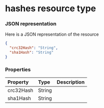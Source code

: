 # hashes resource type



### JSON representation

Here is a JSON representation of the resource

```json
{
  "crc32Hash": "String",
  "sha1Hash": "String"
}

```
### Properties
| Property	   | Type	|Description|
|:---------------|:--------|:----------|
|crc32Hash|String||
|sha1Hash|String||
<!-- uuid: 100b94c4-a539-42be-96d4-b15046d347be\n2015-10-09 15:14:08 UTC -->